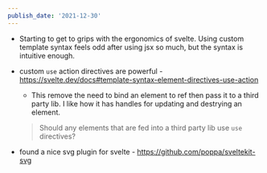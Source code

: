 ```yaml
---
publish_date: '2021-12-30'
---
```

- Starting to get to grips with the ergonomics of svelte. Using custom template syntax feels odd after using jsx so much, but the syntax is intuitive enough. 
- custom `use` action directives are powerful - https://svelte.dev/docs#template-syntax-element-directives-use-action
	- This remove the need to bind an element to ref then pass it to a third party lib. I like how it has handles for updating and destrying an element. 
	 > Should any elements that are fed into a third party lib use `use` directives?

- found a nice svg plugin for svelte - https://github.com/poppa/sveltekit-svg
